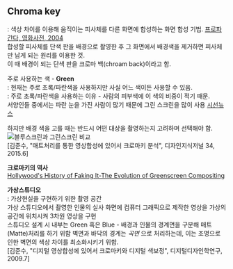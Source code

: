 ## Chroma key
: 색상 차이를 이용해 움직이는 피사체를 다른 화면에 합성하는 화면 합성 기법.
[프로파간다, 영화사전, 2004](https://terms.naver.com/entry.naver?docId=350243&cid=42617&categoryId=42617)     
합성할 피사체를 단색 판을 배경으로 촬영한 후 그 화면에서 배경색을 제거하면 피사체만 남게 되는 원리를 이용한 것.    
이 때 배경이 되는 단색 판을 크로마 백(chroam back)이라고 함. 

주로 사용하는 색 - **Green**    
: 현재는 주로 초록/파란색을 사용하지만 사실 어느 색이든 사용할 수 있음.    
: 주로 초록/파란색을 사용하는 이유 - 사람의 피부색에 이 색의 비중이 적기 때문.      
  서양인들 중에서는 파란 눈을 가진 사람이 많기 때문에 그린 스크린을 많이 사용
[시선뉴스](https://www.sisunnews.co.kr/news/articleView.html?idxno=42927)

하지만 배경 색을 고를 때는 반드시 어떤 대상을 촬영하는지 고려하며 선택해야 함.       
![블루스크린과 그린스크린 비교](https://user-images.githubusercontent.com/90232599/137173602-a35affb3-c224-41cf-84f6-aa4869404d65.jpg)     
[김준수, "매트처리를 통한 영상합성에 있어서 크로마키 분석", 디자인지식저널 34, 2015.6]

**크로마키의 역사**    
[Hollywood's History of Faking It-The Evolution of Greenscreen Compositing](https://www.youtube.com/watch?v=H8aoUXjSfsI&ab_channel=FilmmakerIQ)

**가상스튜디오**    
: 가상현실을 구현하기 위한 촬영 공간     
가상 스튜디오에서 촬영한 인물의 실사 화면에 컴퓨터 그래픽으로 제작한 영상을 가상의 공간에 위치시켜 3차원 영상을 구현     
스튜디오 설계 시 내부는 Green 혹은 Blue - 배경과 인물의 경계면을 구분해 매트(Matte)처리를 하기 위함 
벽면과 바닥의 경계는 _곡면_ 으로 처리하는데, 이는 조명으로 인한 벽면의 색상 차이를 최소화시키기 위함.      
[김준수, "디지털 영상합성에 있어서 크로마키와 디지털 색보정", 디지털디자인학연구, 2009.7]   


